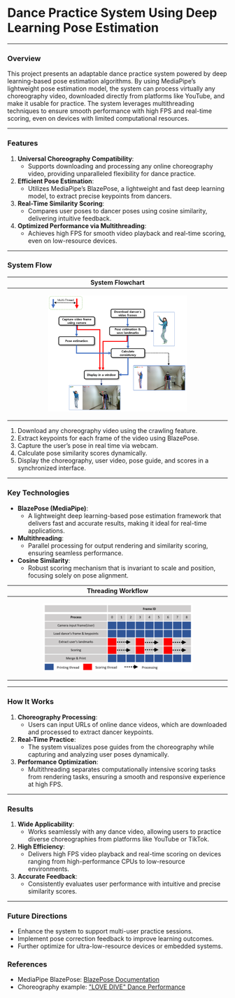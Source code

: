 # Dance Practice System Using Deep Learning Pose Estimation

---

### **Overview**
This project presents an adaptable dance practice system powered by deep learning-based pose estimation algorithms. By using MediaPipe’s lightweight pose estimation model, the system can process virtually any choreography video, downloaded directly from platforms like YouTube, and make it usable for practice. The system leverages multithreading techniques to ensure smooth performance with high FPS and real-time scoring, even on devices with limited computational resources.

---

### **Features**
1. **Universal Choreography Compatibility**:
   - Supports downloading and processing any online choreography video, providing unparalleled flexibility for dance practice.
2. **Efficient Pose Estimation**:
   - Utilizes MediaPipe’s BlazePose, a lightweight and fast deep learning model, to extract precise keypoints from dancers.
3. **Real-Time Similarity Scoring**:
   - Compares user poses to dancer poses using cosine similarity, delivering intuitive feedback.
4. **Optimized Performance via Multithreading**:
   - Achieves high FPS for smooth video playback and real-time scoring, even on low-resource devices.

---

### **System Flow**
| **System Flowchart** |
|-----------------------|
| <p align="center"><img src="images/flow.png" alt="System Flowchart" width="65%"></p> |

1. Download any choreography video using the crawling feature.
2. Extract keypoints for each frame of the video using BlazePose.
3. Capture the user’s pose in real time via webcam.
4. Calculate pose similarity scores dynamically.
5. Display the choreography, user video, pose guide, and scores in a synchronized interface.

---

### **Key Technologies**
- **BlazePose (MediaPipe)**:
  - A lightweight deep learning-based pose estimation framework that delivers fast and accurate results, making it ideal for real-time applications.
- **Multithreading**:
  - Parallel processing for output rendering and similarity scoring, ensuring seamless performance.
- **Cosine Similarity**:
  - Robust scoring mechanism that is invariant to scale and position, focusing solely on pose alignment.

| **Threading Workflow** |
|-------------------------|
| <p align="center"><img src="images/thread_table.png" alt="Threading Workflow" width="70%"></p> |

---

### **How It Works**
1. **Choreography Processing**:
   - Users can input URLs of online dance videos, which are downloaded and processed to extract dancer keypoints.
2. **Real-Time Practice**:
   - The system visualizes pose guides from the choreography while capturing and analyzing user poses dynamically.
3. **Performance Optimization**:
   - Multithreading separates computationally intensive scoring tasks from rendering tasks, ensuring a smooth and responsive experience at high FPS.

---

### **Results**
1. **Wide Applicability**:
   - Works seamlessly with any dance video, allowing users to practice diverse choreographies from platforms like YouTube or TikTok.
2. **High Efficiency**:
   - Delivers high FPS video playback and real-time scoring on devices ranging from high-performance CPUs to low-resource environments.
3. **Accurate Feedback**:
   - Consistently evaluates user performance with intuitive and precise similarity scores.

---

### **Future Directions**
- Enhance the system to support multi-user practice sessions.
- Implement pose correction feedback to improve learning outcomes.
- Further optimize for ultra-low-resource devices or embedded systems.

### **References**
- MediaPipe BlazePose: [BlazePose Documentation]([https://github.com/tensorflow/tfjs-models/tree/master/pose-detection/src/blazepose_mediapipe])
- Choreography example: ["LOVE DIVE" Dance Performance](https://www.youtube.com/watch?v=IIdOKj-hWAY)


